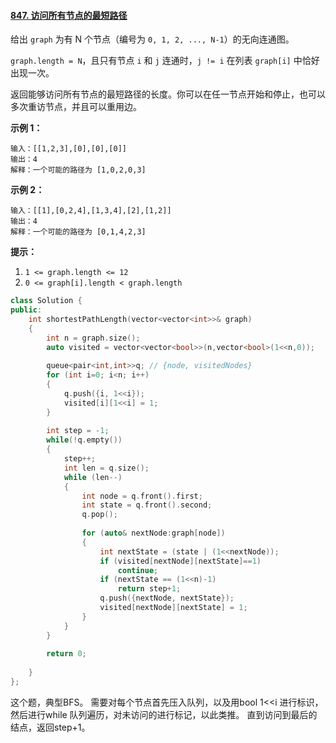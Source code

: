 #### [847. 访问所有节点的最短路径](https://leetcode-cn.com/problems/shortest-path-visiting-all-nodes/)

给出 `graph` 为有 N 个节点（编号为 `0, 1, 2, ..., N-1`）的无向连通图。 

`graph.length = N`，且只有节点 `i` 和 `j` 连通时，`j != i` 在列表 `graph[i]` 中恰好出现一次。

返回能够访问所有节点的最短路径的长度。你可以在任一节点开始和停止，也可以多次重访节点，并且可以重用边。

 



**示例 1：**

```
输入：[[1,2,3],[0],[0],[0]]
输出：4
解释：一个可能的路径为 [1,0,2,0,3]
```

**示例 2：**

```
输入：[[1],[0,2,4],[1,3,4],[2],[1,2]]
输出：4
解释：一个可能的路径为 [0,1,4,2,3]
```

 

**提示：**

1. `1 <= graph.length <= 12`
2. `0 <= graph[i].length < graph.length`

```cpp
class Solution {
public:
    int shortestPathLength(vector<vector<int>>& graph) 
    {
        int n = graph.size();
        auto visited = vector<vector<bool>>(n,vector<bool>(1<<n,0));
        
        queue<pair<int,int>>q; // {node, visitedNodes}
        for (int i=0; i<n; i++)
        {
            q.push({i, 1<<i});
            visited[i][1<<i] = 1;
        }
       
        int step = -1;
        while(!q.empty())
        {
            step++;
            int len = q.size();
            while (len--)
            {
                int node = q.front().first;
                int state = q.front().second;
                q.pop();
                
                for (auto& nextNode:graph[node])
                {
                    int nextState = (state | (1<<nextNode));
                    if (visited[nextNode][nextState]==1)
                        continue;
                    if (nextState == (1<<n)-1)
                        return step+1;
                    q.push({nextNode, nextState});
                    visited[nextNode][nextState] = 1;
                }
            }            
        }
        
        return 0;
        
    }
};
```



这个题，典型BFS。 需要对每个节点首先压入队列，以及用bool 1<<i 进行标识，然后进行while 队列遍历，对未访问的进行标记，以此类推。   直到访问到最后的结点，返回step+1。 